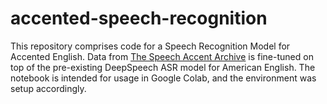 # accented-speech-recognition

This repository comprises code for a Speech Recognition Model for Accented English. Data from [The Speech Accent Archive](https://www.kaggle.com/rtatman/speech-accent-archive) is fine-tuned on top of the pre-existing DeepSpeech ASR model for American English.
The notebook is intended for usage in Google Colab, and the environment was setup accordingly. 
